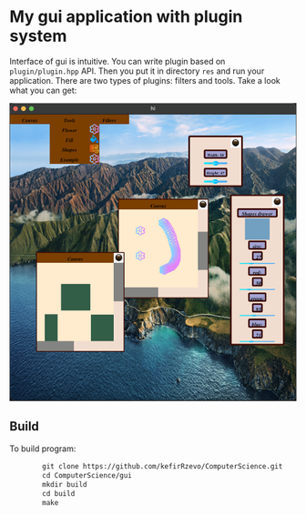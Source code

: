 # My gui application with plugin system
Interface of gui is intuitive. You can write plugin based on `plugin/plugin.hpp` API.
Then you put it in directory `res` and run your application.
There are two types of plugins: filters and tools.
Take a look what you can get:

![plot](./res/example.png)

## Build
To build program:
```
        git clone https://github.com/kefirRzevo/ComputerScience.git
        cd ComputerScience/gui
        mkdir build
        cd build
        make
```
